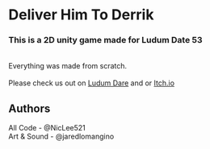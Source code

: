 # Deliver Him To Derrik
### This is a 2D unity game made for Ludum Date 53 
</br>
Everything was made from scratch.
</br>
</br>
Please check us out on <a href="https://ldjam.com/events/ludum-dare/53/$358897">Ludum Dare</a> and or <a href="https://ginormous.itch.io/deliver-him-to-derek">Itch.io</a>

## Authors
All Code - @NicLee521 </br>
Art & Sound - @jaredlomangino
